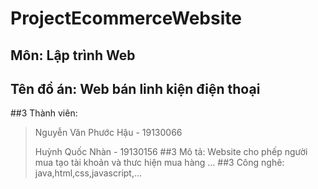 # ProjectEcommerceWebsite
## Môn: Lập trình Web
## Tên đồ án: Web bán linh kiện điện thoại
##3 Thành viên:
>
> Nguyễn Văn Phước Hậu - 19130066
> 
> Huỳnh Quốc Nhàn - 19130156
##3 Mô tả:
Website cho phếp người mua tạo tài khoản và thưc hiện mua hàng
...
##3 Công nghê:
java,html,css,javascript,...




